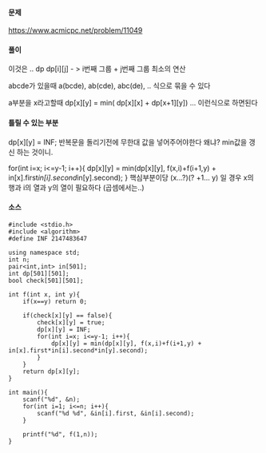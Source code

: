#### 문제 
https://www.acmicpc.net/problem/11049

#### 풀이 
이것은 .. dp
dp[i][j] - > i번째 그룹 + j번째 그룹 최소의 연산 

abcde가 있을때 a(bcde), ab(cde), abc(de), .. 식으로 묶을 수 있다 

a부분을 x라고할때  dp[x][y] = min( dp[x][x] + dp[x+1][y]) ...
이런식으로 하면된다 

#### 틀릴 수 있는 부분 
 dp[x][y] = INF; 반복문을 돌리기전에 무한대 값을 넣어주어야한다 왜냐? min값을 갱신 하는 것이니.


for(int i=x; i<=y-1; i++){
            dp[x][y] = min(dp[x][y], f(x,i)+f(i+1,y) + in[x].first*in[i].second*in[y].second);
        }
핵심부분이당 (x...?)(? +1... y) 일 경우 x의 행과 i의 열과 y의 열이 필요하다 (곱셈에서는..) 
#### 소스 
````
#include <stdio.h>
#include <algorithm>
#define INF 2147483647

using namespace std; 
int n;
pair<int,int> in[501];
int dp[501][501];
bool check[501][501];

int f(int x, int y){
    if(x==y) return 0;

    if(check[x][y] == false){
        check[x][y] = true;
        dp[x][y] = INF;
        for(int i=x; i<=y-1; i++){
            dp[x][y] = min(dp[x][y], f(x,i)+f(i+1,y) + in[x].first*in[i].second*in[y].second);
        }
    }
    return dp[x][y];
}

int main(){
    scanf("%d", &n);
    for(int i=1; i<=n; i++){
        scanf("%d %d", &in[i].first, &in[i].second);
    }

    printf("%d", f(1,n));
}
````